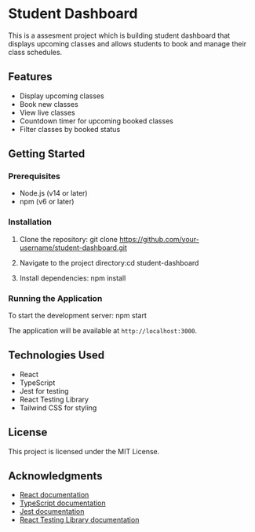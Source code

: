 # Student Dashboard

This  is a assesment project which is building student dashboard that displays upcoming classes and allows students to book and manage their class schedules.

## Features

- Display upcoming classes
- Book new classes
- View live classes
- Countdown timer for upcoming booked classes
- Filter classes by booked status

## Getting Started

### Prerequisites

- Node.js (v14 or later)
- npm (v6 or later)

### Installation

1. Clone the repository: git clone https://github.com/your-username/student-dashboard.git

2. Navigate to the project directory:cd student-dashboard

3. Install dependencies: npm install

### Running the Application

To start the development server: npm start

The application will be available at `http://localhost:3000`.

## Technologies Used

- React
- TypeScript
- Jest for testing
- React Testing Library
- Tailwind CSS for styling


## License

This project is licensed under the MIT License.

## Acknowledgments

- [React documentation](https://reactjs.org/docs/getting-started.html)
- [TypeScript documentation](https://www.typescriptlang.org/docs/)
- [Jest documentation](https://jestjs.io/docs/getting-started)
- [React Testing Library documentation](https://testing-library.com/docs/react-testing-library/intro/)